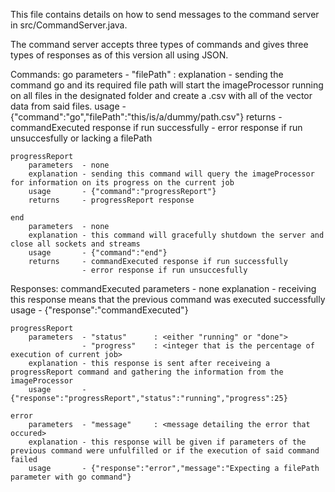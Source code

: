 This file contains details on how to send messages to the command server in src/CommandServer.java.

The command server accepts three types of commands and gives three types of responses as of this version all using JSON.

Commands:
    go
        parameters  - "filePath"    : <string with the path to the location user wants the final CSV>
        explanation - sending the command go and its required file path will start the imageProcessor running on all files in the designated folder and create a .csv with all of the vector data from said files.
        usage       - {"command":"go","filePath":"this/is/a/dummy/path.csv"}
        returns     - commandExecuted response if run successfully
                    - error response if run unsuccesfully or lacking a filePath
        
    progressReport
        parameters  - none
        explanation - sending this command will query the imageProcessor for information on its progress on the current job
        usage       - {"command":"progressReport"}
        returns     - progressReport response
        
    end
        parameters  - none
        explanation - this command will gracefully shutdown the server and close all sockets and streams
        usage       - {"command":"end"}
        returns     - commandExecuted response if run successfully
                    - error response if run unsuccesfully
    
Responses:
    commandExecuted
        parameters  - none
        explanation - receiving this response means that the previous command was executed successfully
        usage       - {"response":"commandExecuted"}
        
    progressReport
        parameters  - "status"      : <either "running" or "done">
                    - "progress"    : <integer that is the percentage of execution of current job>
        explanation - this response is sent after receiveing a progressReport command and gathering the information from the imageProcessor
        usage       - {"response":"progressReport","status":"running","progress":25}
        
    error
        parameters  - "message"     : <message detailing the error that occured>
        explanation - this response will be given if parameters of the previous command were unfulfilled or if the execution of said command failed
        usage       - {"response":"error","message":"Expecting a filePath parameter with go command"}
